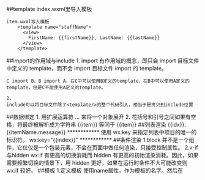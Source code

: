 ##template
	index.wxml里导入模板
		<import src="../item/item.wxml"/>
		<template is="staffName" data="{{...staffA}}"></template>

	item.wxml写入模板
		<template name="staffName">
		  <view>
		    FirstName: {{firstName}}, LastName: {{lastName}}
		  </view>
		</template>
##import的作用域与include
	1.
	import 有作用域的概念，即只会 import 目标文件中定义的 template，而不会 import 目标文件 import 的 template。

	C import B，B import A，在C中可以使用B定义的template，在B中可以使用A定义的template，但是C不能使用A定义的template。

	2.
	include可以将目标文件除了<template/>的整个代码引入，相当于是拷贝到include位置
##数据绑定
	1.
		用扩展运算符 ... 来将一个对象展开
	2.
		花括号和引号之间如果有空格，将最终被解析成为字符串
		<view wx:for="{{[1,2,3]}} ">
		  {{item}}
		</view>
		等同于
		<view wx:for="{{[1,2,3] + ' '}}">
		  {{item}}
		</view>
##列表渲染
	<view wx:for="{{array}}" wx:for-index="idx" wx:for-item="itemName">
	  {{idx}}: {{itemName.message}}
	</view>
	************
	使用 wx:key 来指定列表中项目的唯一的标识符。  wx:key="{{index}}"
	************
##条件渲染
	1.block
		<block/> 并不是一个组件，它仅仅是一个包装元素，不会在页面中做任何渲染，只接受控制属性。
	2.v-if与hidden
		wx:if 有更高的切换消耗而 hidden 有更高的初始渲染消耗。因此，如果需要频繁切换的情景下，用 hidden 更好，如果在运行时条件不大可能改变则 wx:if 较好。
##模板
	1.定义模板
		使用name属性，作为模板的名字。然后在<template/>内定义代码片段。
	2.使用模板
		使用 is 属性，声明需要的使用的模板，然后将模板所需要的 data 传入
			<template is="msgItem" data="{{...item}}"/>
		is 属性可以使用 Mustache 语法，来动态决定具体需要渲染哪个模板：
			<template is="{{item % 2 == 0 ? 'even' : 'odd'}}"/>
##事件
	bind事件绑定不会阻止冒泡事件向上冒泡，catch事件绑定可以阻止冒泡事件向上冒泡。
##兼容处理
	if (wx.openBluetoothAdapter) {
	  wx.openBluetoothAdapter()
	} else {
	  // 如果希望用户在最新版本的客户端上体验您的小程序，可以这样子提示
	  wx.showModal({
	    title: '提示',
	    content: '当前微信版本过低，无法使用该功能，请升级到最新微信版本后重试。'
	  })
	}
##创建一个tab
	**app.json里写入**

	"tabBar": {
		"color": "#747575",
		"selectedColor": "#ff927c",
		"borderStyle": "black",
		"backgroundColor": "#ffffff",
		"list": [
			{
				"pagePath": "pages/index/index/index",
				"iconPath": "image/img_wyl/nav1.png",
				"selectedIconPath": "image/img_wyl/nav11.png",
				"text": "首页"
			}
		]
	},
##wxss
	1.
		rpx  自适应
		640尺寸  
		字体：24rpx  相当于1.2rem
		宽高所有的尺寸都可以设置
	2.
		li 设置为display:block
##wxml
	1. 
		input后必须加"/"，按照规则来写，有空格会报错
##公共js
	const config = require("config.js");
	
	function formatTime(date) {
	  var year = date.getFullYear()
	  var month = date.getMonth() + 1
	  var day = date.getDate()
	
	  var hour = date.getHours()
	  var minute = date.getMinutes()
	  var second = date.getSeconds()
	
	
	  return [year, month, day].map(formatNumber).join('/') + ' ' + [hour, minute, second].map(formatNumber).join(':')
	}
	
	function formatNumber(n) {
	  n = n.toString()
	  return n[1] ? n : '0' + n
	}
	
	//网络请求
	function request(parameters = "",success, method = "GET", header = {}) {
	  wx.request({
	    url: config.BaseURL +(method == "GET" ? "?" : "")+ parameters,
	    data: {},
	    method: method, // OPTIONS, GET, HEAD, POST, PUT, DELETE, TRACE, CONNECT
	    header: header ? header : "application/json", // 设置请求的 header
	    success: function(res){
	      console.log(res);
	      success(res);
	    },
	    fail: function() {
	      // fail
	    },
	    complete: function() {
	      // complete
	    }
	  })
	}
	
	//HUD 
	//成功提示
	function showSuccess(title = "成功啦", duration = 2500){
	  wx.showToast({
	      title: title ,
	      icon: 'success',
	      duration:(duration <= 0) ? 2500 : duration
	  });
	}
	//loading提示
	function showLoading(title = "请稍后", duration = 5000) {
	  wx.showToast({
	      title: title ,
	      icon: 'loading',
	      duration:(duration <= 0) ? 5000 : duration
	  });
	}
	//隐藏提示框
	function hideToast(){
	  wx.hideToast();
	}
	
	//显示带取消按钮的消息提示框
	function alertViewWithCancel(title="提示",content="消息提示",confirm,showCancel="true"){
	  wx.showModal({
	    title: title,
	    content: content,
	    showCancel: showCancel,
	    success: function(res) {
	      if (res.confirm) {
	        confirm();
	      }
	    }
	  });
	}
	//显示不取消按钮的消息提示框
	function alertView(title="提示",content="消息提示",confirm){
	  alertViewWithCancel(title,content,confirm,false);
	}
	
	module.exports = {
	  formatTime: formatTime,
	  request: request,
	  showSuccess: showSuccess,
	  showLoading: showLoading,
	  hideToast: hideToast,
	  alertViewWithCancel: alertViewWithCancel,
	  alertView: alertView
	}
